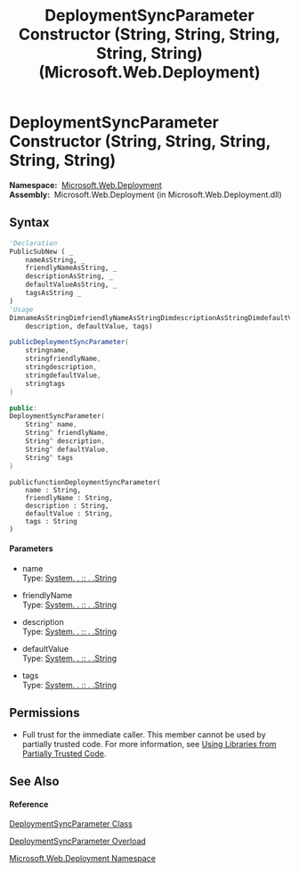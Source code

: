 ﻿---
title: DeploymentSyncParameter Constructor (String, String, String, String, String) (Microsoft.Web.Deployment)
TOCTitle: DeploymentSyncParameter Constructor (String, String, String, String, String)
ms:assetid: M:Microsoft.Web.Deployment.DeploymentSyncParameter.#ctor(System.String,System.String,System.String,System.String,System.String)
ms:mtpsurl: https://msdn.microsoft.com/en-us/library/microsoft.web.deployment.deploymentsyncparameter.deploymentsyncparameter(v=VS.90)
ms:contentKeyID: 22753918
ms.date: 05/02/2012
mtps_version: v=VS.90
dev_langs:
- vb
- csharp
- c++
- jscript
api_location:
- Microsoft.Web.Deployment.dll
api_name:
- Microsoft.Web.Deployment.DeploymentSyncParameter..ctor
api_type:
- Managed
topic_type:
- apiref
- kbSyntax
product_family_name: VS
ROBOTS: INDEX,FOLLOW
---

# DeploymentSyncParameter Constructor (String, String, String, String, String)

**Namespace:**  [Microsoft.Web.Deployment](microsoft-web-deployment-namespace.md)  
**Assembly:**  Microsoft.Web.Deployment (in Microsoft.Web.Deployment.dll)

## Syntax

``` vb
'Declaration
PublicSubNew ( _
    nameAsString, _
    friendlyNameAsString, _
    descriptionAsString, _
    defaultValueAsString, _
    tagsAsString _
)
'Usage
DimnameAsStringDimfriendlyNameAsStringDimdescriptionAsStringDimdefaultValueAsStringDimtagsAsStringDiminstanceAs NewDeploymentSyncParameter(name, friendlyName, _
    description, defaultValue, tags)
```

``` csharp
publicDeploymentSyncParameter(
    stringname,
    stringfriendlyName,
    stringdescription,
    stringdefaultValue,
    stringtags
)
```

``` c++
public:
DeploymentSyncParameter(
    String^ name, 
    String^ friendlyName, 
    String^ description, 
    String^ defaultValue, 
    String^ tags
)
```

``` jscript
publicfunctionDeploymentSyncParameter(
    name : String, 
    friendlyName : String, 
    description : String, 
    defaultValue : String, 
    tags : String
)
```

#### Parameters

  - name  
    Type: [System. . :: . .String](https://msdn.microsoft.com/en-us/library/s1wwdcbf\(v=vs.90\))  

<!-- end list -->

  - friendlyName  
    Type: [System. . :: . .String](https://msdn.microsoft.com/en-us/library/s1wwdcbf\(v=vs.90\))  

<!-- end list -->

  - description  
    Type: [System. . :: . .String](https://msdn.microsoft.com/en-us/library/s1wwdcbf\(v=vs.90\))  

<!-- end list -->

  - defaultValue  
    Type: [System. . :: . .String](https://msdn.microsoft.com/en-us/library/s1wwdcbf\(v=vs.90\))  

<!-- end list -->

  - tags  
    Type: [System. . :: . .String](https://msdn.microsoft.com/en-us/library/s1wwdcbf\(v=vs.90\))  

## Permissions

  - Full trust for the immediate caller. This member cannot be used by partially trusted code. For more information, see [Using Libraries from Partially Trusted Code](https://msdn.microsoft.com/en-us/library/8skskf63\(v=vs.90\)).

## See Also

#### Reference

[DeploymentSyncParameter Class](deploymentsyncparameter-class-microsoft-web-deployment.md)

[DeploymentSyncParameter Overload](deploymentsyncparameter-constructor-microsoft-web-deployment.md)

[Microsoft.Web.Deployment Namespace](microsoft-web-deployment-namespace.md)

